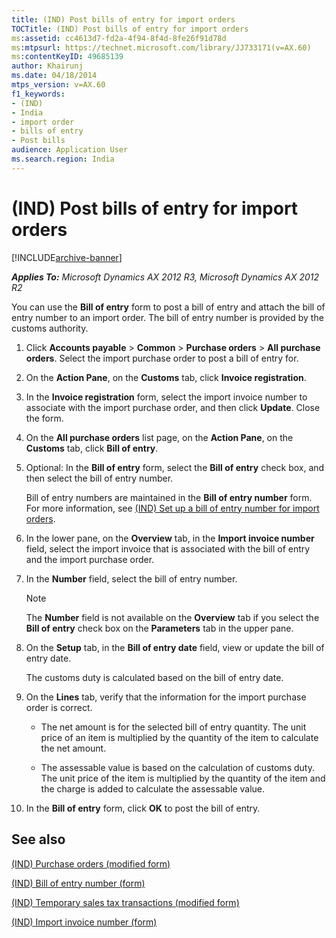 ```yaml
---
title: (IND) Post bills of entry for import orders
TOCTitle: (IND) Post bills of entry for import orders
ms:assetid: cc4613d7-fd2a-4f94-8f4d-8fe26f91d78d
ms:mtpsurl: https://technet.microsoft.com/library/JJ733171(v=AX.60)
ms:contentKeyID: 49685139
author: Khairunj
ms.date: 04/18/2014
mtps_version: v=AX.60
f1_keywords:
- (IND)
- India
- import order
- bills of entry
- Post bills
audience: Application User
ms.search.region: India
---
```


# (IND) Post bills of entry for import orders 


[!INCLUDE[archive-banner](includes/archive-banner.md)]


_**Applies To:** Microsoft Dynamics AX 2012 R3, Microsoft Dynamics AX 2012 R2_

You can use the **Bill of entry** form to post a bill of entry and attach the bill of entry number to an import order. The bill of entry number is provided by the customs authority.

1.  Click **Accounts payable** \> **Common** \> **Purchase orders** \> **All purchase orders**. Select the import purchase order to post a bill of entry for.

2.  On the **Action Pane**, on the **Customs** tab, click **Invoice registration**.

3.  In the **Invoice registration** form, select the import invoice number to associate with the import purchase order, and then click **Update**. Close the form.

4.  On the **All purchase orders** list page, on the **Action Pane**, on the **Customs** tab, click **Bill of entry**.

5.  Optional: In the **Bill of entry** form, select the **Bill of entry** check box, and then select the bill of entry number.
    
    Bill of entry numbers are maintained in the **Bill of entry number** form. For more information, see [(IND) Set up a bill of entry number for import orders](ind-set-up-a-bill-of-entry-number-for-import-orders.md).

6.  In the lower pane, on the **Overview** tab, in the **Import invoice number** field, select the import invoice that is associated with the bill of entry and the import purchase order.

7.  In the **Number** field, select the bill of entry number.
    

    > [!NOTE]
    > <P>The <STRONG>Number</STRONG> field is not available on the <STRONG>Overview</STRONG> tab if you select the <STRONG>Bill of entry</STRONG> check box on the <STRONG>Parameters</STRONG> tab in the upper pane.</P>



8.  On the **Setup** tab, in the **Bill of entry date** field, view or update the bill of entry date.
    
    The customs duty is calculated based on the bill of entry date.

9.  On the **Lines** tab, verify that the information for the import purchase order is correct.
    
      - The net amount is for the selected bill of entry quantity. The unit price of an item is multiplied by the quantity of the item to calculate the net amount.
    
      - The assessable value is based on the calculation of customs duty. The unit price of the item is multiplied by the quantity of the item and the charge is added to calculate the assessable value.

10. In the **Bill of entry** form, click **OK** to post the bill of entry.

## See also

[(IND) Purchase orders (modified form)](https://technet.microsoft.com/library/jj664798\(v=ax.60\))

[(IND) Bill of entry number (form)](https://technet.microsoft.com/library/jj664729\(v=ax.60\))

[(IND) Temporary sales tax transactions (modified form)](https://technet.microsoft.com/library/jj664487\(v=ax.60\))

[(IND) Import invoice number (form)](https://technet.microsoft.com/library/jj677885\(v=ax.60\))

  


